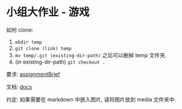 # 小组大作业 - 游戏

如何 clone:

1. `mkdir temp`
2. `git clone (link) temp`
3. `mv temp/.git (existing-dir-path)` 之后可以删掉 temp 文件夹.
4. (in existing-dir-path) `git checkout .`

要求: [assignmentBrief](/Docs/assignmentBrief.md)

文档: [docs](/Docs/docs.md)

约定: 如果需要在 markdown 中嵌入图片, 请将图片放到 media 文件夹中.
